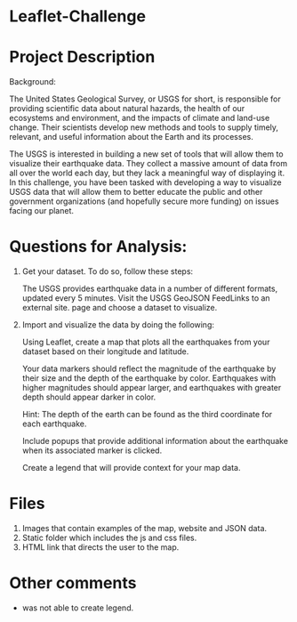# Leaflet-Challenge
 
# Project Description

Background:

The United States Geological Survey, or USGS for short, is responsible for providing scientific data about natural hazards, the health of our ecosystems and environment, and the impacts of climate and land-use change. Their scientists develop new methods and tools to supply timely, relevant, and useful information about the Earth and its processes.

The USGS is interested in building a new set of tools that will allow them to visualize their earthquake data. They collect a massive amount of data from all over the world each day, but they lack a meaningful way of displaying it. In this challenge, you have been tasked with developing a way to visualize USGS data that will allow them to better educate the public and other government organizations (and hopefully secure more funding) on issues facing our planet.

# Questions for Analysis: 

1. Get your dataset. To do so, follow these steps:

    The USGS provides earthquake data in a number of different formats, updated every 5 minutes. Visit the USGS GeoJSON FeedLinks to an external site. page and choose a dataset to visualize. 

2. Import and visualize the data by doing the following:

    Using Leaflet, create a map that plots all the earthquakes from your dataset based on their longitude and latitude.

    Your data markers should reflect the magnitude of the earthquake by their size and the depth of the earthquake by color. Earthquakes with higher magnitudes should appear larger, and earthquakes with greater depth should appear darker in color.

    Hint: The depth of the earth can be found as the third coordinate for each earthquake.

    Include popups that provide additional information about the earthquake when its associated marker is clicked.

    Create a legend that will provide context for your map data.

# Files
1. Images that contain examples of the map, website and JSON data.
2. Static folder which includes the js and css files.
3. HTML link that directs the user to the map.

# Other comments
- was not able to create legend. 